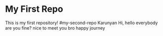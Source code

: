 # My First Repo
This is my first repository!
#my-second-repo
Karunyan
Hi, hello everybody
are you fine?
nice to meet you 
    bro 
    happy journey